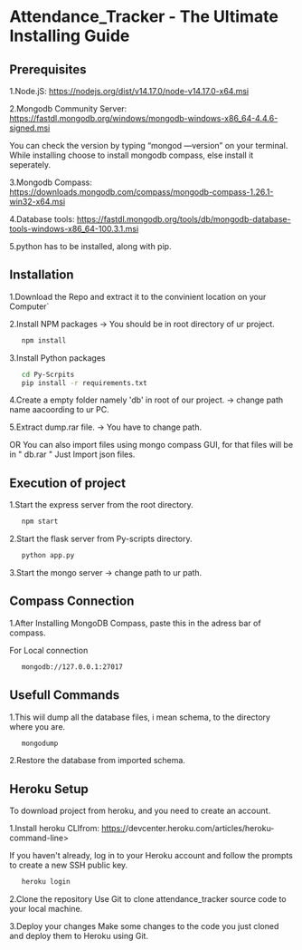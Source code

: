 # Attendance_Tracker - The Ultimate Installing Guide


## Prerequisites

1.Node.jS:
<https://nodejs.org/dist/v14.17.0/node-v14.17.0-x64.msi>

2.Mongodb Community Server:
<https://fastdl.mongodb.org/windows/mongodb-windows-x86_64-4.4.6-signed.msi>

You can check the version by typing “mongod —version” on your terminal.
While installing choose to install mongodb compass, else install it seperately.

3.Mongodb Compass:
<https://downloads.mongodb.com/compass/mongodb-compass-1.26.1-win32-x64.msi>

4.Database tools:
<https://fastdl.mongodb.org/tools/db/mongodb-database-tools-windows-x86_64-100.3.1.msi>

5.python has to be installed, along with pip.

## Installation

1.Download the Repo and extract it to the convinient location on your Computer`


2.Install NPM packages
-> You should be in root directory of ur project.

```sh
   npm install       
```

3.Install Python packages

```sh
   cd Py-Scrpits
   pip install -r requirements.txt
```

4.Create a empty folder namely 'db' in root of our project.
-> change path name aacoording to ur PC.



5.Extract dump.rar file.
-> You have to change path.



OR
You can also import files using mongo compass GUI, for that files will be in " db.rar "  Just Import json files.

## Execution of project

1.Start the express server from the root directory.

```sh
   npm start
```

2.Start the flask server from Py-scripts directory.

```sh
   python app.py
```

3.Start the mongo server
-> change path to ur path.



## Compass Connection

1.After Installing MongoDB Compass, paste this in the adress bar of compass.



For Local connection

```sh
   mongodb://127.0.0.1:27017 
```

## Usefull Commands

1.This wiil dump all the database files, i mean schema, to the directory where you are.

```sh
   mongodump
```

2.Restore the database from imported schema.



## Heroku Setup

To download project from heroku, and you need to create an account.

1.Install heroku CLIfrom: <https:/>/devcenter.heroku.com/articles/heroku-command-line>

If you haven't already, log in to your Heroku account and follow the prompts to create a new SSH public key.

```sh
   heroku login
```

2.Clone the repository
Use Git to clone attendance_tracker source code to your local machine.



3.Deploy your changes
Make some changes to the code you just cloned and deploy them to Heroku using Git.


